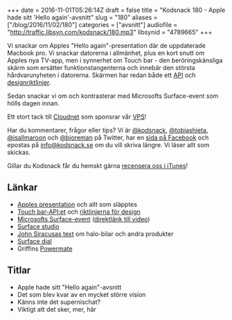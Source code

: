 +++
date = 2016-11-01T05:26:14Z
draft = false
title = "Kodsnack 180 - Apple hade sitt 'Hello again'-avsnitt"
slug = "180"
aliases = ["/blog/2016/11/02/180"]
categories = ["avsnitt"]
audiofile = "http://traffic.libsyn.com/kodsnack/180.mp3"
libsynid = "4789665"
+++

Vi snackar om Apples "Hello again"-presentation där de uppdaterade Macbook pro. Vi snackar datorerna i allmänhet, plus en kort snutt om Apples nya TV-app, men i synnerhet om Touch bar - den beröringskänsliga skärm som ersätter funktionstangenterna och innebär den största hårdvarunyheten i datorerna. Skärmen har redan både ett [API](https://developer.apple.com/reference/appkit/nstouchbar) och [designriktlinjer](https://developer.apple.com/library/content/documentation/UserExperience/Conceptual/OSXHIGuidelines/AbouttheTouchBar.html).

Sedan snackar vi om och kontrasterar med Microsofts Surface-event som hölls dagen innan.

Ett stort tack till [Cloudnet](http://www.cloudnet.se) som sponsrar vår [VPS](http://en.wikipedia.org/wiki/Virtual_private_server)!

Har du kommentarer, frågor eller tips? Vi är [@kodsnack](https://www.twitter.com/kodsnack), [@tobiashieta](https://www.twitter.com/tobiashieta), [@isallmaroon](https://www.twitter.com/isallmaroon) och [@bjoreman](https://www.twitter.com/bjoreman) på Twitter, har en [sida på Facebook](https://www.facebook.com/kodsnack) och epostas på [info@kodsnack.se](mailto:info@kodsnack.se) om du vill skriva längre. Vi läser allt som skickas.

Gillar du Kodsnack får du hemskt gärna [recensera oss i iTunes](http://itunes.apple.com/se/podcast/kodsnack/id561631498?l=en)!

## Länkar ##
* [Apples presentation](http://www.apple.com/apple-events/october-2016/) och allt som släpptes
* [Touch bar-API:et](https://developer.apple.com/reference/appkit/nstouchbar) och [riktlinjerna för design](https://developer.apple.com/library/content/documentation/UserExperience/Conceptual/OSXHIGuidelines/AbouttheTouchBar.html)
* [Microsofts Surface-event](https://www.microsoft.com/en-us/octoberevent) ([direktlänk till video](https://www.microsoft.com/en-us/octoberevent/microsoft-live-event))
* [Surface studio](https://www.microsoft.com/en-us/surface/devices/surface-studio)
* [John Siracusas text](http://hypercritical.co/2013/03/08/the-case-for-a-true-mac-pro-successor) om halo-bilar och andra produkter
* [Surface dial](https://www.microsoft.com/en-us/surface/accessories/surface-dial)
* Griffins [Powermate](https://griffintechnology.com/us/powermate-bluetooth)

## Titlar ##
* Apple hade sitt "Hello again"-avsnitt
* Det som blev kvar av en mycket större vision
* Känns inte det supernischat?
* Viktigt att det sker, mer, här